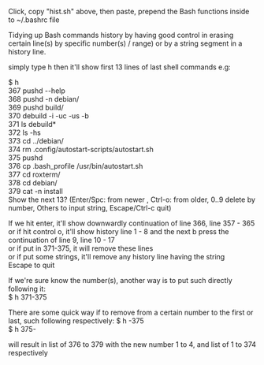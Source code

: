 Click, copy "hist.sh" above, then paste, prepend the Bash functions inside to ~/.bashrc file    

Tidying up Bash commands history by having good control in erasing certain line(s) by specific number(s) / range) or by a string segment in a history line.   

simply type h then it'll show first 13 lines of last shell commands e.g:   

$ h   
  367  pushd --help   
  368  pushd -n debian/   
  369  pushd  build/   
  370  debuild -i -uc -us -b   
  371  ls debuild*   
  372  ls -hs   
  373  cd ../debian/   
  374  rm .config/autostart-scripts/autostart.sh   
  375  pushd   
  376  cp .bash_profile /usr/bin/autostart.sh   
  377  cd roxterm/   
  378  cd debian/   
  379  cat -n install   
Show the next 13? (Enter/Spc: from newer , Ctrl-o: from older, 0..9 delete by number, Others to input string, Escape/Ctrl-c quit)   

If we hit enter, it'll show downwardly continuation of line 366, line 357 - 365    
or if hit control o, it'll show history line 1 - 8 and the next b press the continuation of line 9, line 10 - 17   
or if put in 371-375, it will remove these lines   
or if put some strings, it'll remove any history line having the string   
Escape to quit   

If we're sure know the number(s), another way is to put such directly following it:   
$ h 371-375   

There are some quick way if to remove from a certain number to the first or last, such following respectively:
$ h -375   
$ h 375-   

will result in list of 376 to 379 with the new number 1 to 4, and list of 1 to 374 respectively
